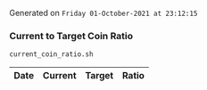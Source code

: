 Generated on `Friday 01-October-2021 at 23:12:15`

### Current to Target Coin Ratio
`current_coin_ratio.sh`

Date|Current|Target|Ratio
---|---|---|---

